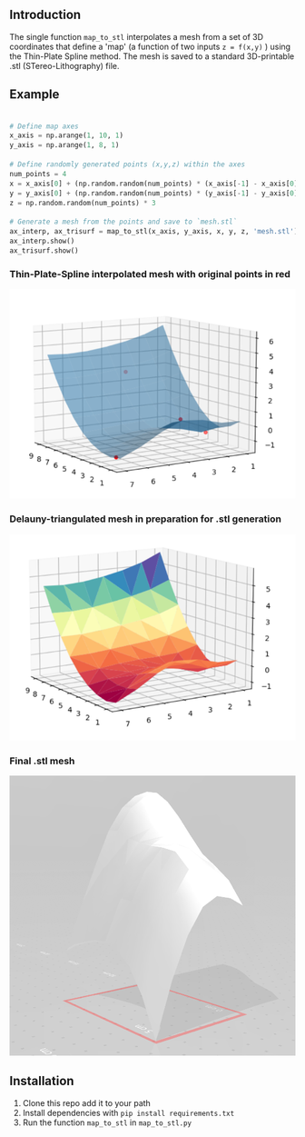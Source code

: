 ## Introduction

The single function `map_to_stl` interpolates a mesh from a set of 3D coordinates that define a 'map' (a function of two inputs `z = f(x,y)` ) using the Thin-Plate Spline method. The mesh is saved to a standard 3D-printable .stl (STereo-Lithography) file.

## Example
```python

# Define map axes
x_axis = np.arange(1, 10, 1)
y_axis = np.arange(1, 8, 1)

# Define randomly generated points (x,y,z) within the axes
num_points = 4
x = x_axis[0] + (np.random.random(num_points) * (x_axis[-1] - x_axis[0]))
y = y_axis[0] + (np.random.random(num_points) * (y_axis[-1] - y_axis[0]))
z = np.random.random(num_points) * 3

# Generate a mesh from the points and save to `mesh.stl`
ax_interp, ax_trisurf = map_to_stl(x_axis, y_axis, x, y, z, 'mesh.stl')
ax_interp.show()
ax_trisurf.show()
```

### Thin-Plate-Spline interpolated mesh with original points in red
![Mesh](mesh_interp.PNG)

### Delauny-triangulated mesh in preparation for .stl generation
![Mesh](mesh_tri.PNG)

### Final .stl mesh
![Mesh](mesh.PNG)

## Installation

1. Clone this repo add it to your path
2. Install dependencies with `pip install requirements.txt`
3. Run the function `map_to_stl` in `map_to_stl.py`
